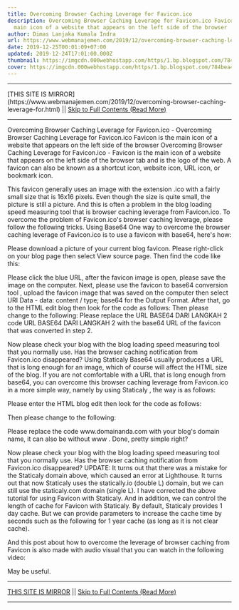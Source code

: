 ```yaml
---
title: Overcoming Browser Caching Leverage for Favicon.ico
description: Overcoming Browser Caching Leverage for Favicon.ico Favicon is the
  main icon of a website that appears on the left side of the browser
author: Dimas Lanjaka Kumala Indra
url: https://www.webmanajemen.com/2019/12/overcoming-browser-caching-leverage-for.html
date: 2019-12-25T00:01:09+07:00
updated: 2019-12-24T17:01:00.000Z
thumbnail: https://imgcdn.000webhostapp.com/https/1.bp.blogspot.com/784bea405c9b1bc89e2d5bda77cf8752.jpeg
cover: https://imgcdn.000webhostapp.com/https/1.bp.blogspot.com/784bea405c9b1bc89e2d5bda77cf8752.jpeg
---
```


<hr/> [THIS SITE IS MIRROR](https://www.webmanajemen.com/2019/12/overcoming-browser-caching-leverage-for.html) || <a href="https://www.webmanajemen.com/2019/12/overcoming-browser-caching-leverage-for.html" rel="follow" class="button" id="read-more">Skip to Full Contents (Read More)</a> <hr/> Overcoming Browser Caching Leverage for Favicon.ico - Overcoming Browser Caching Leverage for Favicon.ico Favicon is the main icon of a website that appears on the left side of the browser Overcoming Browser Caching Leverage for Favicon.ico - Favicon is the main icon of a website that appears on the left side of the browser tab and is the logo of the web.  A favicon can also be known as a shortcut icon, website icon, URL icon, or bookmark icon. 

  This favicon generally uses an image with the extension .ico with a fairly small size that is 16x16 pixels. 
  Even though the size is quite small, the picture is still a picture.  And this is often a problem in the blog loading speed measuring tool that is browser caching leverage from Favicon.ico. 
  To overcome the problem of Favicon.ico's browser caching leverage, please follow the following tricks. 
Using Base64
  One way to overcome the browser caching leverage of Favicon.ico is to use a favicon with base64, here's how: 

  Please download a picture of your current blog favicon.  Please right-click on your blog page then select View source page.  Then find the code like this: 
  <link href='https://www.domainanda.com/favicon.ico' rel='icon' type='image/x-icon'/> 
  Please click the blue URL, after the favicon image is open, please save the image on the computer. 
  Next, please use the favicon to base64 conversion tool , upload the favicon image that was saved on the computer then select URI Data - data: content / type; base64 for the Output Format. 
  After that, go to the HTML edit blog then look for the code as follows: 
  <link expr:href='data:blog.canonicalHomepageUrl + &quot;favicon.ico&quot;' rel='icon' type='image/x-icon'/> 
  Then please change to the following: 
  <link href=' URL BASE64 FROM STEP 2' rel='icon' type='image/x-icon'/>
  Please replace the URL BASE64 DARI LANGKAH 2 code URL BASE64 DARI LANGKAH 2 with the base64 URL of the favicon that was converted in step 2. 

  Now please check your blog with the blog loading speed measuring tool that you normally use.  Has the browser caching notification from Favicon.ico disappeared? 
Using Staticaly
  Base64 usually produces a URL that is long enough for an image, which of course will affect the HTML size of the blog. 
  If you are not comfortable with a URL that is long enough from base64, you can overcome this browser caching leverage from Favicon.ico in a more simple way, namely by using Staticaly , the way is as follows: 

  Please enter the HTML blog edit then look for the code as follows: 
  <link expr:href='data:blog.canonicalHomepageUrl + &quot;favicon.ico&quot;' rel='icon' type='image/x-icon'/> 

  Then please change to the following: 
  <link href='https://cdn.statically.io/favicons/ www.yourdomain.com' rel='icon' type='image/x-icon'/>
  Please replace the code www.domainanda.com with your blog's domain name, it can also be without www . 
  Done, pretty simple right? 

  Now please check your blog with the blog loading speed measuring tool that you normally use.  Has the browser caching notification from Favicon.ico disappeared? 
UPDATE:
  It turns out that there was a mistake for the Staticaly domain above, which caused an error at Lighthouse.  It turns out that now Staticaly uses the statically.io (double L) domain, but we can still use the staticaly.com domain (single L).  I have corrected the above tutorial for using Favicon with Staticaly. 
  And in addition, we can control the length of cache for Favicon with Staticaly.  By default, Staticaly provides 1 day cache.  But we can provide parameters to increase the cache time by seconds such as the following for 1 year cache (as long as it is not clear cache). 
  <link href='https://cdn.statically.io/favicons/www.domainanda.com ?cache=31556952' rel='icon' type='image/x-icon'/>
  And this post about how to overcome the leverage of browser caching from Favicon is also made with audio visual that you can watch in the following video: 

  May be useful. <hr/> [THIS SITE IS MIRROR](https://www.webmanajemen.com/2019/12/overcoming-browser-caching-leverage-for.html) || <a href="https://www.webmanajemen.com/2019/12/overcoming-browser-caching-leverage-for.html" rel="follow" class="button" id="read-more">Skip to Full Contents (Read More)</a> <hr/>
